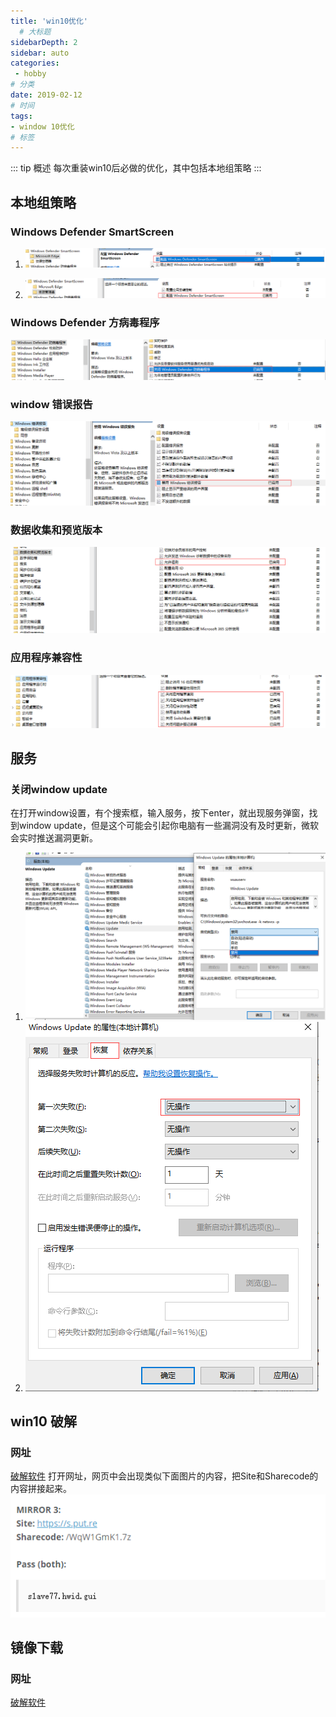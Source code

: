 ```yaml
---
title: 'win10优化'
  # 大标题
sidebarDepth: 2
sidebar: auto
categories: 
 - hobby
# 分类
date: 2019-02-12
# 时间
tags:
- window 10优化
# 标签
---
```


::: tip 概述
每次重装win10后必做的优化，其中包括本地组策略
:::

## 本地组策略

### Windows Defender SmartScreen
1. ![](../../.vuepress/public/zc1.png)

2. ![](../../.vuepress/public/zc2.png)

### Windows Defender 方病毒程序
![](../../.vuepress/public/zc3.png)

### window 错误报告
![](../../.vuepress/public/zc4.png)

### 数据收集和预览版本
![](../../.vuepress/public/zc5.png)

### 应用程序兼容性
![](../../.vuepress/public/zc6.png)

## 服务

### 关闭window update
在打开window设置，有个搜索框，输入服务，按下enter，就出现服务弹窗，找到window update，但是这个可能会引起你电脑有一些漏洞没有及时更新，微软会实时推送漏洞更新。
1. ![](../../.vuepress/public/fuwu1.png)
2. ![](../../.vuepress/public/fuwu2.png)

## win10 破解

### 网址
[破解软件](https://www.nsaneforums.com/topic/312871-windows-10-digital-license-hwid-kms38%E2%84%A2-generation/) 
打开网址，网页中会出现类似下面图片的内容，把Site和Sharecode的内容拼接起来。
![](../../.vuepress/public/crack.png)


## 镜像下载

### 网址
[破解软件](https://msdn.itellyou.cn/)